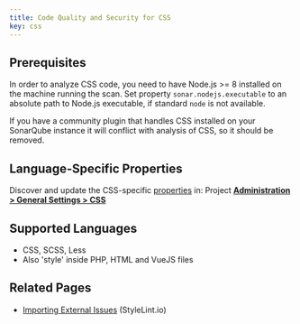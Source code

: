 ```yaml
---
title: Code Quality and Security for CSS
key: css
---
```


<!-- static -->
<!-- update_center:cssfamily -->
<!-- /static -->


## Prerequisites
In order to analyze CSS code, you need to have Node.js >= 8 installed on the machine running the scan. Set property `sonar.nodejs.executable` to an absolute path to Node.js executable, if standard `node` is not available.

If you have a community plugin that handles CSS installed on your SonarQube instance it will conflict with analysis of CSS, so it should be removed.

## Language-Specific Properties

Discover and update the CSS-specific [properties](/analysis/analysis-parameters/) in: <!-- sonarcloud -->Project <!-- /sonarcloud -->**[Administration > General Settings > CSS](/#sonarqube-admin#/admin/settings?category=css)**

## Supported Languages
* CSS, SCSS, Less
* Also 'style' inside PHP, HTML and VueJS files

## Related Pages
* [Importing External Issues](/analysis/external-issues/) (StyleLint.io)
